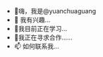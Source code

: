 - 👋嗨，我是@yuanchuaguang
- 👀 我有兴趣...
- 🌱我目前正在学习...
- 💞️我正在寻求合作......
- 📫 如何联系我...

<!---
yuanchuaguang/yuanchuaguang 是一个 ✨ 特殊 ✨ 存储库，因为它的“README.md”（此文件）出现在您的 GitHub 个人资料上。
您可以点击预览链接来查看您的更改。
--->
